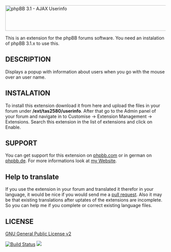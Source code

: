 <img src="https://tas2580.net/downloads/image-13.png" width="600" height="80" alt="phpBB 3.1 - AJAX Userinfo" />

This is an extension for the phpBB forums software. You need an instalation of phpBB 3.1.x to use this.

DESCRIPTION
-------
Displays a popup with information about users when you go with the mouse over an user name.

INSTALATION
----------
To install this extension download it from here and upload the files in your forum under <b>/ext/tas2580/userinfo</b>.
After that go to the Admin panel of your forum and navigate in to Customise -> Extension Management -> Extensions. Search
this extension in the list of extensions and click on Enable.

SUPPORT
-------
You can get support for this extension on <a href="https://www.phpbb.com/community/viewtopic.php?f=456&t=2281326">phpbb.com</a>
or in german on <a href="https://www.phpbb.de/community/viewtopic.php?f=149&t=232974">phpbb.de</a>. For more informations look at
<a href="https://tas2580.net/downloads/download-13.html">my Website</a>.

Help to translate
-----------------
If you use the extension in your forum and translated it therefor in your language, it would be nice if you would send me a <a href="https://help.github.com/articles/using-pull-requests/">pull request</a>. Also it may be that existing translations after uptates of the extensions are incomplete. So you can help me if you complete or correct existing language files.

LICENSE
-------
<a href="http://opensource.org/licenses/gpl-2.0.php">GNU General Public License v2</a>

[![Build Status](https://travis-ci.org/tas2580/phpBB-3.1-AJAX-Userinfo.svg?branch=master)](https://travis-ci.org/tas2580/phpBB-3.1-AJAX-Userinfo)
<img src="https://scrutinizer-ci.com/g/tas2580/phpBB-3.1-AJAX-Userinfo/badges/quality-score.png?b=master" />

